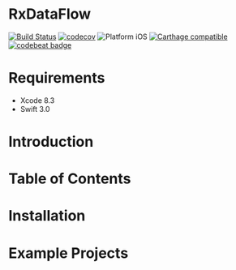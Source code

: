 # RxDataFlow
[![Build Status](https://travis-ci.org/reloni/RxDataFlow.svg?branch=master)](https://travis-ci.org/reloni/RxDataFlow)
[![codecov](https://codecov.io/gh/reloni/RxDataFlow/branch/master/graph/badge.svg)](https://codecov.io/gh/reloni/RxDataFlow)
![Platform iOS](https://img.shields.io/badge/platform-iOS-lightgray.svg)
[![Carthage compatible](https://img.shields.io/badge/Carthage-compatible-4BC51D.svg?style=flat)](https://github.com/Carthage/Carthage)
[![codebeat badge](https://codebeat.co/badges/7cf46f0c-96ad-4f11-b547-cfd021868765)](https://codebeat.co/projects/github-com-reloni-rxdataflow-master)

# Requirements
- Xcode 8.3
- Swift 3.0

# Introduction

# Table of Contents

# Installation

# Example Projects
